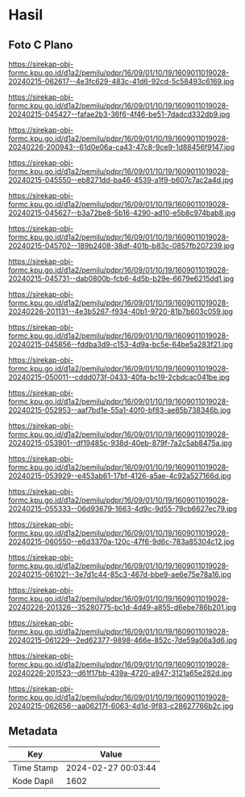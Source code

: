 # Hasil

## Foto C Plano

https://sirekap-obj-formc.kpu.go.id/d1a2/pemilu/pdpr/16/09/01/10/19/1609011019028-20240215-062617--4e3fc629-483c-41d6-92cd-5c58493c6169.jpg

https://sirekap-obj-formc.kpu.go.id/d1a2/pemilu/pdpr/16/09/01/10/19/1609011019028-20240215-045427--fafae2b3-36f6-4f46-be51-7dadcd332db9.jpg

https://sirekap-obj-formc.kpu.go.id/d1a2/pemilu/pdpr/16/09/01/10/19/1609011019028-20240226-200943--61d0e06a-ca43-47c8-9ce9-1d88456f9147.jpg

https://sirekap-obj-formc.kpu.go.id/d1a2/pemilu/pdpr/16/09/01/10/19/1609011019028-20240215-045550--eb8271dd-ba46-4539-a1f9-b607c7ac2a4d.jpg

https://sirekap-obj-formc.kpu.go.id/d1a2/pemilu/pdpr/16/09/01/10/19/1609011019028-20240215-045627--b3a72be8-5b16-4290-ad10-e5b8c974bab8.jpg

https://sirekap-obj-formc.kpu.go.id/d1a2/pemilu/pdpr/16/09/01/10/19/1609011019028-20240215-045702--189b2408-38df-401b-b83c-0857fb207239.jpg

https://sirekap-obj-formc.kpu.go.id/d1a2/pemilu/pdpr/16/09/01/10/19/1609011019028-20240215-045731--dab0800b-fcb6-4d5b-b29e-6679e6215dd1.jpg

https://sirekap-obj-formc.kpu.go.id/d1a2/pemilu/pdpr/16/09/01/10/19/1609011019028-20240226-201131--4e3b5267-f934-40b1-9720-81b7b603c059.jpg

https://sirekap-obj-formc.kpu.go.id/d1a2/pemilu/pdpr/16/09/01/10/19/1609011019028-20240215-045856--fddba3d9-c153-4d9a-bc5e-64be5a283f21.jpg

https://sirekap-obj-formc.kpu.go.id/d1a2/pemilu/pdpr/16/09/01/10/19/1609011019028-20240215-050011--cddd073f-0433-40fa-bc19-2cbdcac041be.jpg

https://sirekap-obj-formc.kpu.go.id/d1a2/pemilu/pdpr/16/09/01/10/19/1609011019028-20240215-052953--aaf7bd1e-55a1-40f0-bf83-ae85b738346b.jpg

https://sirekap-obj-formc.kpu.go.id/d1a2/pemilu/pdpr/16/09/01/10/19/1609011019028-20240215-053901--df19485c-938d-40eb-879f-7a2c5ab8475a.jpg

https://sirekap-obj-formc.kpu.go.id/d1a2/pemilu/pdpr/16/09/01/10/19/1609011019028-20240215-053929--e453ab61-17bf-4126-a5ae-4c92a527166d.jpg

https://sirekap-obj-formc.kpu.go.id/d1a2/pemilu/pdpr/16/09/01/10/19/1609011019028-20240215-055333--06d93679-1663-4d9c-9d55-79cb6627ec79.jpg

https://sirekap-obj-formc.kpu.go.id/d1a2/pemilu/pdpr/16/09/01/10/19/1609011019028-20240215-060550--e6d3370a-120c-47f6-9d6c-783a85304c12.jpg

https://sirekap-obj-formc.kpu.go.id/d1a2/pemilu/pdpr/16/09/01/10/19/1609011019028-20240215-061021--3e7d1c44-85c3-467d-bbe9-ae6e75e78a16.jpg

https://sirekap-obj-formc.kpu.go.id/d1a2/pemilu/pdpr/16/09/01/10/19/1609011019028-20240226-201326--35280775-bc1d-4d49-a855-d6ebe786b201.jpg

https://sirekap-obj-formc.kpu.go.id/d1a2/pemilu/pdpr/16/09/01/10/19/1609011019028-20240215-061229--2ed62377-9898-466e-852c-7de59a06a3d6.jpg

https://sirekap-obj-formc.kpu.go.id/d1a2/pemilu/pdpr/16/09/01/10/19/1609011019028-20240226-201523--d61f17bb-439a-4720-a947-3121a65e282d.jpg

https://sirekap-obj-formc.kpu.go.id/d1a2/pemilu/pdpr/16/09/01/10/19/1609011019028-20240215-062656--aa06217f-6063-4d1d-9f83-c28627766b2c.jpg


## Metadata

| Key        | Value               |
| ---------- | ------------------- |
| Time Stamp | 2024-02-27 00:03:44 |
| Kode Dapil | 1602                |



